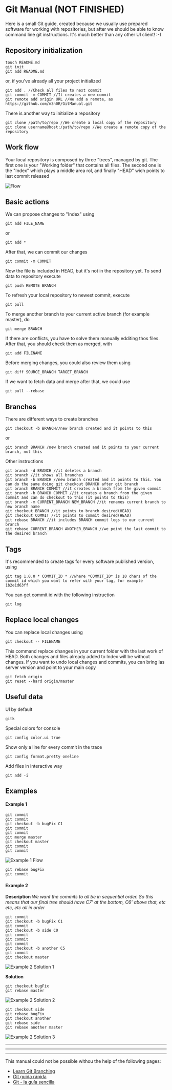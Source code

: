 Git Manual (NOT FINISHED)
==========
Here is a small Git guide, created because we usually use prepared software for working with repositories, but after we should be able to know command line git instructions. It's much better than any other UI client! :-) 

Repository initialization
---------------------------
```
touch README.md
git init
git add README.md
```
or, if you've already all your project initialized
```
git add . //Check all files to next commit
git commit -m COMMIT //It creates a new commit
git remote add origin URL //We add a remote, as https://github.com/m3n0R/GitManual.git
```
There is another way to initialize a repository
```
git clone /path/to/repo //We create a local copy of the repository
git clone username@host:/path/to/repo //We create a remote copy of the repository
```

Work flow
---------
Your local repository is composed by three "trees", managed by git. The first one is your "Working folder" that contains all files. The second one is the "Index" which plays a middle area rol, and finally "HEAD" wich points to last commit released

![Flow](https://raw.github.com/m3n0r/gitManual/master/resources/flow.png)


Basic actions
-------------
We can propose changes to "Index" using
```
git add FILE_NAME
```
or
```
git add *
```
After that, we can commit our changes
```
git commit -m COMMIT
```
Now the file is included in HEAD, but it's not in the repository yet. To send data to repository execute
```
git push REMOTE BRANCH
```
To refresh your local repository to newest commit, execute
```
git pull
```
To merge another branch to your current active branch (for example master), do
```
git merge BRANCH
```
If there are conflicts, you have to solve them manually edditing thos files. After that, you should check them as merged, with
```
git add FILENAME
```
Before merging changes, you could also review them using
```
git diff SOURCE_BRANCH TARGET_BRANCH
```
If we want to fetch data and merge after that, we could use
```
git pull --rebase
```

Branches
--------
There are different ways to create branches
```
git checkout -b BRANCH//new branch created and it points to this
```
or
```
git branch BRANCH /new branch created and it points to your current branch, not this
```
Other instructions
```
git branch -d BRANCH //it deletes a branch
git branch //it shows all branches
git branch -b BRANCH //new branch created and it points to this. You can do the same doing git checkout BRANCH after git branch
git branch BRANCH COMMIT //it creates a branch from the given commit
git branch -b BRANCH COMMIT //it creates a branch from the given commit and can do checkout to this (it points to this)
git branch -m CURRENT_BRANCH NEW_BRANCH //it renames current branch to new branch name 
git checkout BRANCH //it points to branch desired(HEAD)
git checkout COMMIT //it points to commit desired(HEAD)
git rebase BRANCH //it includes BRANCH commit logs to our current branch
git rebase CURRENT_BRANCH ANOTHER_BRANCH //we point the last commit to the desired branch
```

Tags
----
It's recommended to create tags for every software published version, using
```
git tag 1.0.0 * COMMIT_ID * //where *COMMIT_ID* is 10 chars of the commit id which you want to refer with your tag, for example 1b2e1d63ff
```
You can get commit id with the following instruction
```
git log
```

Replace local changes
---------------------
You can replace local changes using
```
git checkout -- FILENAME
```
This command replace changes in your current folder with the last work of HEAD. Both changes and files already added to Index will be without changes. If you want to undo local changes and commits, you can bring las server version and point to your main copy
```
git fetch origin
git reset --hard origin/master
```

Useful data
-----------
UI by default
```
gitk
```
Special colors for console
```
git config color.ui true
```
Show only a line for every commit in the trace
```
git config format.pretty oneline
```
Add files in interactive way
```
git add -i
```

Examples
-----------
#### Example 1

```
git commit
git commit
git checkout -b bugFix C1
git commit
git commit
git merge master
git checkout master
git commit
git commit
```
![Example 1 Flow](https://raw.github.com/m3n0r/gitManual/master/resources/example_1.png)
```
git rebase bugFix
git commit
```

#### Example 2
__Description__
_We want the commits to all be in sequential order. So this means that our final tree should have C7' at the bottom, C6' above that, etc etc, etc all in order_
```
git commit
git checkout -b bugFix C1
git commit
git checkout -b side C0
git commit
git commit
git commit
git checkout -b another C5
git commit
git checkout master
```
![Example 2 Solution 1](https://raw.github.com/m3n0r/gitManual/master/resources/example_2_solution_1.png)

__Solution__
```
git checkout bugFix
git rebase master
```
![Example 2 Solution 2](https://raw.github.com/m3n0r/gitManual/master/resources/example_2_solution_2.png)
```
git checkout side    
git rebase bugFix 
git checkout another    
git rebase side    
git rebase another master
```
![Example 2 Solution 3](https://raw.github.com/m3n0r/gitManual/master/resources/example_2_solution_3.png)   


***
***
***

This manual could not be possible withou the help of the following pages:
* [Learn Git Branching][page_1]
* [Git guida rápida][page_2]
* [Git - la guía sencilla][page_3]

[page_1]: http://pcottle.github.io/learnGitBranching
[page_2]: http://www.edy.es/dev/docs/git-guia-rapida
[page_3]: http://rogerdudler.github.io/git-guide/index.es.html